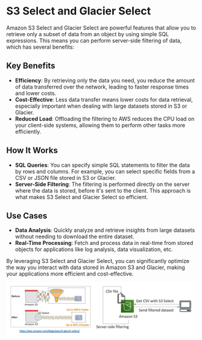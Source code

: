 # S3 Select and Glacier Select

Amazon S3 Select and Glacier Select are powerful features that allow you to retrieve only a subset of data from an object by using simple SQL expressions. This means you can perform server-side filtering of data, which has several benefits:

## Key Benefits

- **Efficiency**: By retrieving only the data you need, you reduce the amount of data transferred over the network, leading to faster response times and lower costs.
- **Cost-Effective**: Less data transfer means lower costs for data retrieval, especially important when dealing with large datasets stored in S3 or Glacier.
- **Reduced Load**: Offloading the filtering to AWS reduces the CPU load on your client-side systems, allowing them to perform other tasks more efficiently.

## How It Works

- **SQL Queries**: You can specify simple SQL statements to filter the data by rows and columns. For example, you can select specific fields from a CSV or JSON file stored in S3 or Glacier.
- **Server-Side Filtering**: The filtering is performed directly on the server where the data is stored, before it's sent to the client. This approach is what makes S3 Select and Glacier Select so efficient.

## Use Cases

- **Data Analysis**: Quickly analyze and retrieve insights from large datasets without needing to download the entire dataset.
- **Real-Time Processing**: Fetch and process data in real-time from stored objects for applications like log analysis, data visualization, etc.

By leveraging S3 Select and Glacier Select, you can significantly optimize the way you interact with data stored in Amazon S3 and Glacier, making your applications more efficient and cost-effective.

![S3 Select and Glacier Select](../resources/images/s3/s3-select-glacier-select.png) 
